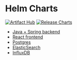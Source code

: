 # Helm Charts

[![Artifact Hub](https://img.shields.io/endpoint?url=https://artifacthub.io/badge/repository/romanow-helm-charts)](https://artifacthub.io/packages/search?repo=romanow-helm-charts)
[![Release Charts](https://github.com/Romanow/helm-charts/actions/workflows/charts-release.yaml/badge.svg?branch=master)](https://github.com/Romanow/helm-charts/actions/workflows/charts-release.yaml)

* [Java + Spring backend](/charts/java-service)
* [React frontend](charts/frontend)
* [Postgres](charts/postgres)
* [ElasticSearch](charts/elasticsearch)
* [InfluxDB](charts/influxdb)